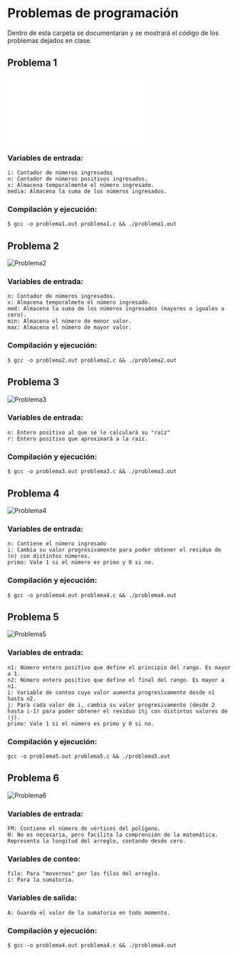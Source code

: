 # Problemas de programación
Dentro de esta carpeta se documentaran y se mostrará el código de los problemas dejados en clase.

## Problema 1
![Problema1](/2022LabSimu-201603068/problemas_progra/ejercicio1.c )
### Variables de entrada:
    i: Contador de números ingresados
    n: Contador de números positivos ingresados.
    x: Almacena temporalmente el número ingresado.
    media: Almacena la suma de los números ingresados.
### Compilación y ejecución:
    $ gcc -o problema1.out problema1.c && ./problema1.out

## Problema 2
![Problema2](/2022LabSimu201907400/Problemas_Programacion/Imagenes/P2.png)
### Variables de entrada:
    n: Contador de números ingresados.
    x: Almacena temporalmete el número ingresado.
    med: Almacena la suma de los números ingresados (mayores o iguales a cero).
    min: Almacena el número de menor valor.
    max: Almacena el número de mayor valor.
### Compilación y ejecución:
    $ gcc -o problema2.out problema2.c && ./problema2.out

## Problema 3
![Problema3](/2022LabSimu201907400/Problemas_Programacion/Imagenes/P3.png)
### Variables de entrada:
    n: Entero positivo al que se le calculará su "raíz"
    r: Entero positivo que aproximará a la raíz.
### Compilación y ejecución:
    $ gcc -o problema3.out problema3.c && ./problema3.out

## Problema 4
![Problema4](/2022LabSimu201907400/Problemas_Programacion/Imagenes/P4.png)
### Variables de entrada:
    n: Contiene el número ingresado
    i: Cambia su valor progresivamente para poder obtener el residuo de (n) con distintos números.
    primo: Vale 1 si el número es primo y 0 si no.
### Compilación y ejecución:
    $ gcc -o problema4.out problema4.c && ./problema4.out

## Problema 5
![Problema5](/2022LabSimu201907400/Problemas_Programacion/Imagenes/P5.png)
### Variables de entrada:
    n1: Número entero positivo que define el principio del rango. Es mayor a 1.
    n2: Número entero positivo que define el final del rango. Es mayor a n1.
    i: Variable de conteo cuyo valor aumenta progresivamente desde n1 hasta n2.
    j: Para cada valor de i, cambia su valor progresivamente (desde 2 hasta i-1) para poder obtener el residuo i%j con distintos valores de (j).
    primo: Vale 1 si el número es primo y 0 si no.
### Compilación y ejecución:
    gcc -o problema5.out problema5.c && ./problema5.out

## Problema 6
![Problema6](/2022LabSimu201907400/Problemas_Programacion/Imagenes/P6.png)
### Variables de entrada:
    FM: Contiene el número de vértices del polígono.
    N: No es necesaria, pero facilita la comprensión de la matemática. Representa la longitud del arreglo, contando desde cero.
### Variables de conteo:
    fila: Para "movernos" por las filas del arreglo.
    i: Para la sumatoria.
### Variables de salida:
    A: Guarda el valor de la sumatoria en todo momento.
### Compilación y ejecución:
    $ gcc -o problema4.out problema4.c && ./problema4.out

